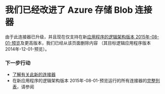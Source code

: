 <properties 
   pageTitle="在应用程序逻辑中使用 Azure 存储 Blob 连接器 |Microsoft Azure 应用程序服务" 
   description="如何创建和配置 Azure 存储 Blob 接口或 API 的应用程序并在 Azure 应用程序服务中的一个逻辑应用程序中使用它" 
   services="logic-apps" 
   documentationCenter=".net,nodejs,java" 
   authors="msftman" 
   manager="erikre" 
   editor=""/>

<tags
   ms.service="logic-apps"
   ms.devlang="multiple"
   ms.topic="article"
   ms.tgt_pltfrm="na"
   ms.workload="integration" 
   ms.date="04/19/2016"
   ms.author="deonhe"/>
   
# <a name="weve-improved-the-azure-storage-blob-connector"></a>我们已经改进了 Azure 存储 Blob 连接器 

由于此连接器已升级，并且现在仅支持在新[应用程序的逻辑架构版本 2015年-08-01-预览](./app-service-logic-schema-2015-08-01.md)及更高版本，我们已经从该页面删除内容 （其目标逻辑应用程序版本 2014年-12-01-预览）。 

### <a name="next-steps"></a>下一步行动

- [了解有关此新的连接器](../connectors/connectors-create-api-azureblobstorage.md)
- 在新应用程序的逻辑架构版本 2015年-08-01-预览运行的所有连接器的[完整列表](../connectors/apis-list.md)，请参阅  
